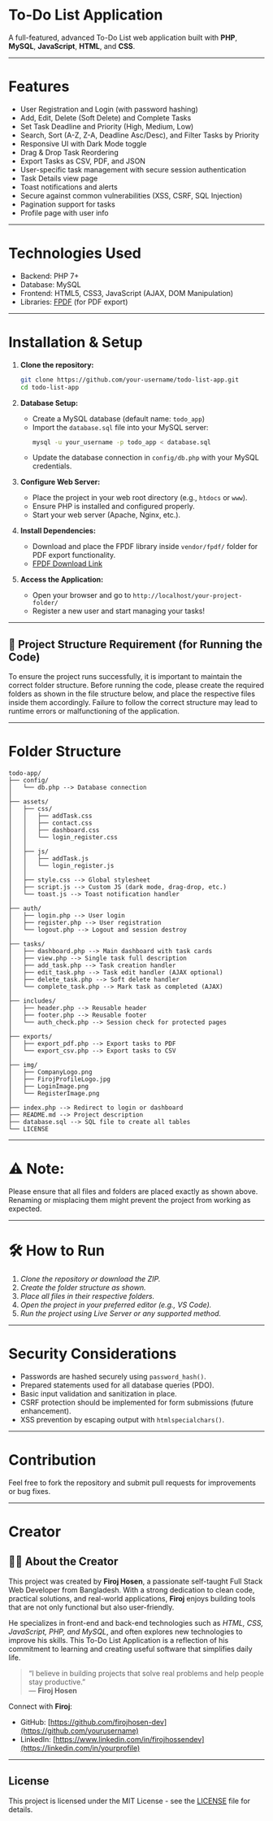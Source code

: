 # To-Do List Application

A full-featured, advanced To-Do List web application built with **PHP**, **MySQL**, **JavaScript**, **HTML**, and **CSS**.

---

# Features

- User Registration and Login (with password hashing)
- Add, Edit, Delete (Soft Delete) and Complete Tasks
- Set Task Deadline and Priority (High, Medium, Low)
- Search, Sort (A-Z, Z-A, Deadline Asc/Desc), and Filter Tasks by Priority
- Responsive UI with Dark Mode toggle
- Drag & Drop Task Reordering
- Export Tasks as CSV, PDF, and JSON
- User-specific task management with secure session authentication
- Task Details view page
- Toast notifications and alerts
- Secure against common vulnerabilities (XSS, CSRF, SQL Injection)
- Pagination support for tasks
- Profile page with user info

---

# Technologies Used

- Backend: PHP 7+
- Database: MySQL
- Frontend: HTML5, CSS3, JavaScript (AJAX, DOM Manipulation)
- Libraries: [FPDF](http://www.fpdf.org/) (for PDF export)

---

# Installation & Setup

1. **Clone the repository:**
    ```bash
    git clone https://github.com/your-username/todo-list-app.git
    cd todo-list-app
    ```

2. **Database Setup:**
   - Create a MySQL database (default name: `todo_app`)
   - Import the `database.sql` file into your MySQL server:
     ```bash
     mysql -u your_username -p todo_app < database.sql
     ```
   - Update the database connection in `config/db.php` with your MySQL credentials.

3. **Configure Web Server:**
   - Place the project in your web root directory (e.g., `htdocs` or `www`).
   - Ensure PHP is installed and configured properly.
   - Start your web server (Apache, Nginx, etc.).

4. **Install Dependencies:**
   - Download and place the FPDF library inside `vendor/fpdf/` folder for PDF export functionality.
   - [FPDF Download Link](http://www.fpdf.org/en/download.php)

5. **Access the Application:**
   - Open your browser and go to `http://localhost/your-project-folder/`
   - Register a new user and start managing your tasks!

---

## 📁 Project Structure Requirement (for Running the Code)

To ensure the project runs successfully, it is important to maintain the correct folder structure. Before running the code, please create the required folders as shown in the file structure below, and place the respective files inside them accordingly. Failure to follow the correct structure may lead to runtime errors or malfunctioning of the application.

---
# Folder Structure


```text
todo-app/
├── config/
│   └── db.php --> Database connection
│
├── assets/
│   ├── css/
│   │   ├── addTask.css
│   │   ├── contact.css
│   │   ├── dashboard.css
│   │   └── login_register.css
│   │
│   ├── js/
│   │   ├── addTask.js
│   │   └── login_register.js
│   │
│   ├── style.css --> Global stylesheet
│   ├── script.js --> Custom JS (dark mode, drag-drop, etc.)
│   └── toast.js --> Toast notification handler
│
├── auth/
│   ├── login.php --> User login
│   ├── register.php --> User registration
│   └── logout.php --> Logout and session destroy
│
├── tasks/
│   ├── dashboard.php --> Main dashboard with task cards
│   ├── view.php --> Single task full description
│   ├── add_task.php --> Task creation handler
│   ├── edit_task.php --> Task edit handler (AJAX optional)
│   ├── delete_task.php --> Soft delete handler
│   └── complete_task.php --> Mark task as completed (AJAX)
│
├── includes/
│   ├── header.php --> Reusable header
│   ├── footer.php --> Reusable footer
│   └── auth_check.php --> Session check for protected pages
│
├── exports/
│   ├── export_pdf.php --> Export tasks to PDF
│   └── export_csv.php --> Export tasks to CSV
│
├── img/
│   ├── CompanyLogo.png
│   ├── FirojProfileLogo.jpg
│   ├── LoginImage.png
│   └── RegisterImage.png
│
├── index.php --> Redirect to login or dashboard
├── README.md --> Project description
├── database.sql --> SQL file to create all tables
└── LICENSE
```

---

# ⚠ Note:
Please ensure that all files and folders are placed exactly as shown above. Renaming or misplacing them might prevent the project from working as expected.

---

# 🛠 How to Run

1. *Clone the repository or download the ZIP.*
2. *Create the folder structure as shown.*
3. *Place all files in their respective folders.*
4. *Open the project in your preferred editor (e.g., VS Code).*
5. *Run the project using Live Server or any supported method.*

---

# Security Considerations

- Passwords are hashed securely using `password_hash()`.
- Prepared statements used for all database queries (PDO).
- Basic input validation and sanitization in place.
- CSRF protection should be implemented for form submissions (future enhancement).
- XSS prevention by escaping output with `htmlspecialchars()`.

---

# Contribution

Feel free to fork the repository and submit pull requests for improvements or bug fixes.

---

# Creator

## 👨‍💻 About the Creator

This project was created by **Firoj Hosen**, a passionate self-taught Full Stack Web Developer from Bangladesh. With a strong dedication to clean code, practical solutions, and real-world applications, **Firoj** enjoys building tools that are not only functional but also user-friendly.

He specializes in front-end and back-end technologies such as *HTML, CSS, JavaScript, PHP, and MySQL*, and often explores new technologies to improve his skills. This To-Do List Application is a reflection of his commitment to learning and creating useful software that simplifies daily life.

> “I believe in building projects that solve real problems and help people stay productive.”  
> — **Firoj Hosen**

Connect with **Firoj**:  
- GitHub: [https://github.com/firojhosen-dev](https://github.com/yourusername)  
- LinkedIn: [https://www.linkedin.com/in/firojhossendev](https://linkedin.com/in/yourprofile)  
<!-- - Portfolio: [yourwebsite.com](https://yourwebsite.com) -->

---

## License

This project is licensed under the MIT License - see the [LICENSE](LICENSE) file for details.



